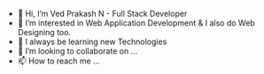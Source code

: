 - 👋 Hi, I’m Ved Prakash N - Full Stack Developer
- 👀 I’m interested in Web Application Development & I also do Web Designing too. 
- 🌱 I always be learning new Technologies
- 💞️ I’m looking to collaborate on ...
- 📫 How to reach me ...

<!---
VedPrakashN/VedPrakashN is a ✨ special ✨ repository because its `README.md` (this file) appears on your GitHub profile.
You can click the Preview link to take a look at your changes.
--->
